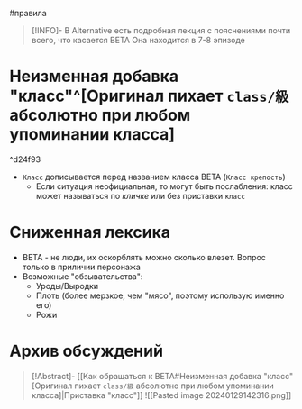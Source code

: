 #правила

> [!INFO]- В Alternative есть подробная лекция с пояснениями почти всего, что касается BETA
> Она находится в 7-8 эпизоде

# Неизменная добавка "класс"^[Оригинал пихает `class/級` абсолютно при любом упоминании класса] 

^d24f93

- `Класс` дописывается перед названием класса BETA (`Класс крепость`)
	- Если ситуация неофициальная, то могут быть послабления: класс может называться по *кличке* или без приставки `класс`



# Сниженная лексика
- BETA - не люди, их оскорблять можно сколько влезет. Вопрос только в приличии персонажа
- Возможные "обзывательства":
	- Уроды/Выродки
	- Плоть (более мерзкое, чем "мясо", поэтому использую именно его)
	- Рожи

# Архив обсуждений

> [!Abstract]- [[Как обращаться к BETA#Неизменная добавка "класс" [Оригинал пихает `class/級` абсолютно при любом упоминании класса]|Приставка "класс"]]
![[Pasted image 20240129142316.png]]